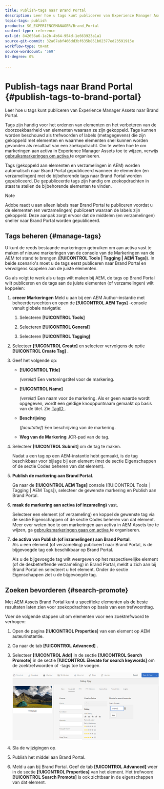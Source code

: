 ```yaml
---
title: Publish-tags naar Brand Portal
description: Leer hoe u tags kunt publiceren van Experience Manager Assets naar Brand Portal.
topic-tags: publish
products: SG_EXPERIENCEMANAGER/Brand_Portal
content-type: reference
exl-id: 842656a6-1a2b-4b64-954d-1e663923a1a1
source-git-commit: 32a67abf466dd3bf635b851b02377ed23591915e
workflow-type: tm+mt
source-wordcount: '569'
ht-degree: 0%

---
```


# Publish-tags naar Brand Portal {#publish-tags-to-brand-portal}

Leer hoe u tags kunt publiceren van Experience Manager Assets naar Brand Portal.

Tags zijn handig voor het ordenen van elementen en het verbeteren van de doorzoekbaarheid van elementen waaraan ze zijn gekoppeld. Tags kunnen worden beschouwd als trefwoorden of labels (metagegevens) die zijn gekoppeld met elementen en waarmee elementen snel kunnen worden gevonden als resultaat van een zoekopdracht. Om te weten hoe te om markeringen aan activa in Experience Manager Assets toe te wijzen, verwijs [ gebruiksmarkeringen om activa ](https://experienceleague.adobe.com/en/docs/experience-manager-65/content/assets/managing/organize-assets) te organiseren.

Tags (gekoppeld aan elementen en verzamelingen in AEM) worden automatisch naar Brand Portal gepubliceerd wanneer de elementen (en verzamelingen) met de bijbehorende tags naar Brand Portal worden gepubliceerd. De gepubliceerde tags zijn handig om zoekopdrachten in staat te stellen de bijbehorende elementen te vinden.

>[!NOTE]
>
>Adobe raadt u aan alleen labels naar Brand Portal te publiceren voordat u de elementen (en verzamelingen) publiceert waaraan de labels zijn gekoppeld. Deze aanpak zorgt ervoor dat de middelen (en verzamelingen) sneller naar Brand Portal worden gepubliceerd.

## Tags beheren {#manage-tags}

U kunt de reeds bestaande markeringen gebruiken om aan activa vast te maken of nieuwe markeringen van de console van de Markeringen van de AEM tot stand te brengen (**[!UICONTROL Tools | Tagging | AEM Tags]**). In beide scenario&#39;s moet u de tags eerst publiceren naar Brand Portal en vervolgens koppelen aan de juiste elementen.

Ga als volgt te werk als u tags wilt maken bij AEM, de tags op Brand Portal wilt publiceren en de tags aan de juiste elementen (of verzamelingen) wilt koppelen:

1. **creeer Markeringen**
Meld u aan bij een AEM Author-instantie met beheerdersrechten en open de **[!UICONTROL AEM Tags]** -console vanuit globale navigatie:

   1. Selecteren **[!UICONTROL Tools]**

   1. Selecteren **[!UICONTROL General]**

   1. Selecteren **[!UICONTROL Tagging]**

1. Selecteer **[!UICONTROL Create]** en selecteer vervolgens de optie **[!UICONTROL Create Tag]** .
1. Geef het volgende op:

   * **[!UICONTROL Title]**

     *(vereist)* Een vertoningstitel voor de markering.
   * **[!UICONTROL Name]**

     *(vereist)* Een naam voor de markering. Als er geen waarde wordt opgegeven, wordt een geldige knooppuntnaam gemaakt op basis van de titel. Zie [ TagID ](https://experienceleague.adobe.com/en/docs/experience-manager-65/content/implementing/developing/platform/tagging/framework).
   * **Beschrijving**

     *(facultatief)* Een beschrijving van de markering.
   * **Weg van de Markering**
JCR-pad van de tag.

1. Selecteer **[!UICONTROL Submit]** om de tag te maken.

   Nadat u een tag op een AEM-instantie hebt gemaakt, is de tag beschikbaar voor bijlage bij een element (met de sectie Eigenschappen of de sectie Codes beheren van dat element).

1. **Publish de markering aan Brand Portal**.

   Ga naar de **[!UICONTROL AEM Tags]** console ([!UICONTROL Tools | Tagging | AEM Tags]), selecteer de gewenste markering en Publish aan Brand Portal.

1. **maak de markering aan activa (of inzameling)** vast.

   Selecteer een element (of verzameling) en koppel de gewenste tag via de sectie Eigenschappen of de sectie Codes beheren van dat element. Meer over weten hoe te om markeringen aan activa in AEM Assets toe te wijzen, ga [ gebruiksmarkeringen gaan om activa ](https://experienceleague.adobe.com/en/docs/experience-manager-65/content/assets/managing/organize-assets) te organiseren.

1. **de activa van Publish (of inzamelingen) aan Brand Portal**.\
   Als u een element (of verzameling) publiceert naar Brand Portal, is de bijgevoegde tag ook beschikbaar op Brand Portal.

   Als u de bijgevoegde tag wilt weergeven op het respectievelijke element (of de desbetreffende verzameling) in Brand Portal, meldt u zich aan bij Brand Portal en selecteert u het element. Onder de sectie Eigenschappen ziet u de bijgevoegde tag.

## Zoeken bevorderen {#search-promote}

Met AEM Assets Brand Portal kunt u specifieke elementen als de beste resultaten laten zien voor zoekopdrachten op basis van een trefwoordtag.

Voer de volgende stappen uit om elementen voor een zoektrefwoord te verhogen:

1. Open de pagina **[!UICONTROL Properties]** van een element op AEM auteurinstantie.
1. Ga naar de tab **[!UICONTROL Advanced]** .
1. Selecteer **[!UICONTROL Add]** in de sectie **[!UICONTROL Search Promote]** in de sectie **[!UICONTROL Elevate for search keywords]** om de zoektrefwoorden of -tags toe te voegen.

   ![](assets/search-promote.png)

1. Sla de wijzigingen op.
1. Publish het middel aan Brand Portal.
1. Meld u aan bij Brand Portal. Geef de tab **[!UICONTROL Advanced]** weer in de sectie **[!UICONTROL Properties]** van het element.
Het trefwoord **[!UICONTROL Search Promote]** is ook zichtbaar in de eigenschappen van dat element.
